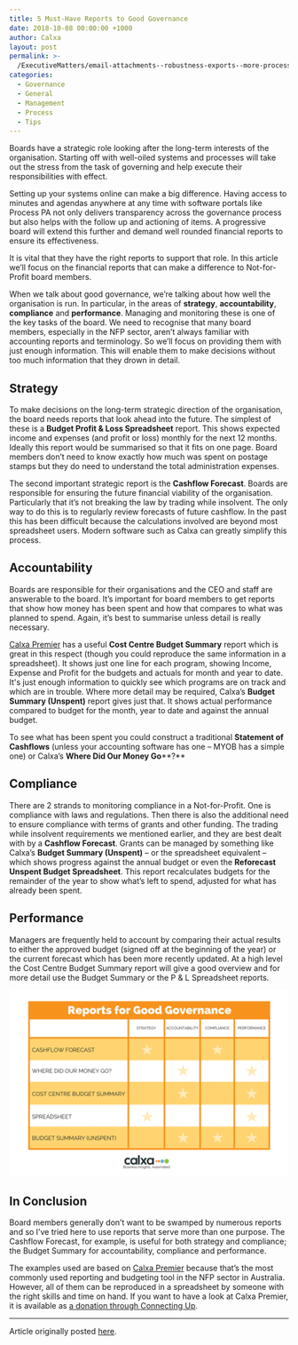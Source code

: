 ```yaml
---
title: 5 Must-Have Reports to Good Governance
date: 2018-10-08 00:00:00 +1000
author: Calxa
layout: post
permalink: >-
  /ExecutiveMatters/email-attachments--robustness-exports--more-process-pa-improvements
categories:
  - Governance
  - General
  - Management
  - Process
  - Tips
---
```


Boards have a strategic role looking after the long-term interests of the organisation. Starting off with well-oiled systems and processes will take out the stress from the task of governing and help execute their responsibilities with effect.

Setting up your systems online can make a big difference. Having access to minutes and agendas anywhere at any time with software portals like Process PA not only delivers transparency across the governance process but also helps with the follow up and actioning of items. A progressive board will extend this further and demand well rounded financial reports to ensure its effectiveness.

It is vital that they have the right reports to support that role. In this article we’ll focus on the financial reports that can make a difference to Not-for-Profit board members.

When we talk about good governance, we’re talking about how well the organisation is run. In particular, in the areas of **strategy**, **accountability**, **compliance** and **performance**. Managing and monitoring these is one of the key tasks of the board. We need to recognise that many board members, especially in the NFP sector, aren’t always familiar with accounting reports and terminology. So we’ll focus on providing them with just enough information. This will enable them to make decisions without too much information that they drown in detail.

## Strategy

To make decisions on the long-term strategic direction of the organisation, the board needs reports that look ahead into the future. The simplest of these is a **Budget Profit & Loss Spreadsheet** report. This shows expected income and expenses (and profit or loss) monthly for the next 12 months. Ideally this report would be summarised so that it fits on one page. Board members don’t need to know exactly how much was spent on postage stamps but they do need to understand the total administration expenses.

The second important strategic report is the **Cashflow Forecast**. Boards are responsible for ensuring the future financial viability of the organisation. Particularly that it’s not breaking the law by trading while insolvent. The only way to do this is to regularly review forecasts of future cashflow. In the past this has been difficult because the calculations involved are beyond most spreadsheet users. Modern software such as Calxa can greatly simplify this process.

## Accountability

Boards are responsible for their organisations and the CEO and staff are answerable to the board. It’s important for board members to get reports that show how money has been spent and how that compares to what was planned to spend. Again, it’s best to summarise unless detail is really necessary.

[Calxa Premier](https://www.calxa.com/#a_aid=ProcessPA) has a useful **Cost Centre Budget Summary** report which is great in this respect (though you could reproduce the same information in a spreadsheet). It shows just one line for each program, showing Income, Expense and Profit for the budgets and actuals for month and year to date. It's just enough information to quickly see which programs are on track and which are in trouble. Where more detail may be required, Calxa’s **Budget Summary (Unspent)** report gives just that. It shows actual performance compared to budget for the month, year to date and against the annual budget.

To see what has been spent you could construct a traditional **Statement of Cashflows** (unless your accounting software has one – MYOB has a simple one) or Calxa’s **Where Did Our Money Go****?**

## Compliance

There are 2 strands to monitoring compliance in a Not-for-Profit. One is compliance with laws and regulations. Then there is also the additional need to ensure compliance with terms of grants and other funding. The trading while insolvent requirements we mentioned earlier, and they are best dealt with by a **Cashflow Forecast**. Grants can be managed by something like Calxa’s **Budget Summary (Unspent)** – or the spreadsheet equivalent – which shows progress against the annual budget or even the **Reforecast Unspent Budget Spreadsheet**. This report recalculates budgets for the remainder of the year to show what’s left to spend, adjusted for what has already been spent.

## Performance

Managers are frequently held to account by comparing their actual results to either the approved budget (signed off at the beginning of the year) or the current forecast which has been more recently updated. At a high level the Cost Centre Budget Summary report will give a good overview and for more detail use the Budget Summary or the P & L Spreadsheet reports.

![](/uploads/reports-for-good-governance.png)

## In Conclusion

Board members generally don’t want to be swamped by numerous reports and so I’ve tried here to use reports that serve more than one purpose. The Cashflow Forecast, for example, is useful for both strategy and compliance; the Budget Summary for accountability, compliance and performance.

The examples used are based on [Calxa Premier](https://www.calxa.com/#a_aid=ProcessPA) because that’s the most commonly used reporting and budgeting tool in the NFP sector in Australia. However, all of them can be reproduced in a spreadsheet by someone with the right skills and time on hand. If you want to have a look at Calxa Premier, it is available as [a donation through ](__notset__)[Connecting Up](https://www.calxa.com/donations/#a_aid=ProcessPA).

---

Article originally posted [here](https://www.calxa.com/5-must-have-reports-to-good-governance/).